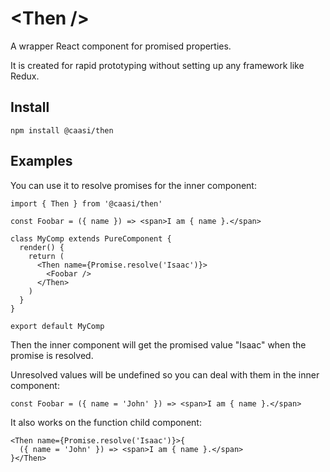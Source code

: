 # &lt;Then /&gt;

A wrapper React component for promised properties.

It is created for rapid prototyping without setting up any framework like Redux.

## Install

```
npm install @caasi/then
```

## Examples

You can use it to resolve promises for the inner component:

```
import { Then } from '@caasi/then'

const Foobar = ({ name }) => <span>I am { name }.</span>

class MyComp extends PureComponent {
  render() {
    return (
      <Then name={Promise.resolve('Isaac')}>
        <Foobar />
      </Then>
    )
  }
}

export default MyComp
```

Then the inner component will get the promised value "Isaac" when the promise is
resolved.

Unresolved values will be undefined so you can deal with them in the inner
component:

```
const Foobar = ({ name = 'John' }) => <span>I am { name }.</span>
```

It also works on the function child component:

```
<Then name={Promise.resolve('Isaac')}>{
  ({ name = 'John' }) => <span>I am { name }.</span>
}</Then>
```
